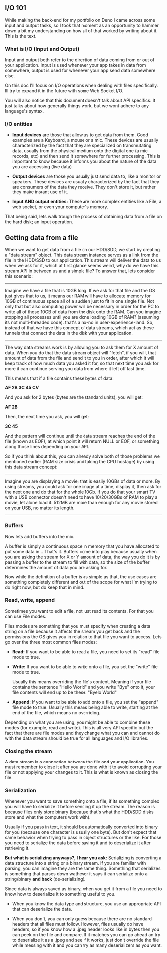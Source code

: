 ## **I/O 101**
While making the back-end for my portfolio on Deno I came across some input and output tasks, so I took that moment as an opportunity to hammer down a bit my understanding on how all of that worked by writing about it. This is the text.

### **What is I/O (Input and Output)**
Input and output both refer to the direction of data coming from or out of your application. Input is used whenever your app takes in data from somewhere, output is used for whenever your app send data somewhere else.

On this doc I'll focus on I/O operations when dealing with files specifically. Ill try to expand it in the future with some Web Socket I/O.

You will also notice that this document doesn't talk about API specifics. It just talks about how generally things work, but we wont adhere to any language's syntax.

### **I/O entities**
- **Input devices** are those that allow us to get data from them. Good examples are a Keyboard, a mouse or a mic.
These devices are usually characterized by the fact that they are specialized on transmutating data, usually from the physical medium onto the digital one (a mic records, etc) and then send it somewhere for further processing. This is important to know because it informs you about the nature of the data you are accessing (live data)

- **Output devices** are those you usually just send data to, like a monitor or speakers.
These devices are usually characterized by the fact that they are consumers of the data they receive. They don't store it, but rather they make instant use of it.

- **Input AND output entities:** These are more complex entities like a File, a web socket, or even your computer's memory.

That being said, lets walk trough the process of obtaining data from a file on the hard disk; an input operation.

## **Getting data from a file**
When we want to get data from a file on our HDD/SDD, we start by creating a "data stream" object. This data stream instance serves as a link from the file in the HDD/SSD to our application. This stream will deliver the data to us when we ask for it, which at first glance seems weird, why do we have this stream API in between us and a simple file? To answer that, lets consider this scenario:

***
Imagine we have a file that is 10GB long. If we ask for that file and the OS just gives that to us, it means our RAM will have to allocate memory for 10GB of continuous space all of a sudden just to fit in one single file. Not only that but also computing power will be necessary in order for the PC to write all of those 10GB of data from the disk onto the RAM. Can you imagine stopping all processes until you are done loading 10GB of RAM? (assuming its not multi-threaded code). that's a no-no in user-experience-land. So, instead of that we have this concept of data streams, which act as these tunnels that connect the data in the disk with your application.
***

The way data streams work is by allowing you to ask them for X amount of data. When you do that the data stream object will "fetch", if you will, that amount of data from the file and send it to you in order, after which it will keep track of how much data you asked it for, so that next time you ask for more it can continue serving you data from where it left off last time.

This means that if a file contains these bytes of data:

**AF 2B 3C 45 CV**

And you ask for 2 bytes (bytes are the standard units), you will get:

**AF 2B**

Then, the next time you ask, you will get:

**3C 45**

And the pattern will continue until the data stream reaches the end of the file (known as EOF), at which point it will return NULL or EOF, or something along those lines depending on your API.

So if you think about this, you can already solve both of those problems we mentioned earlier (RAM size crisis and taking the CPU hostage) by using this data stream concept:

***
Imagine you are displaying a movie; that is easily 10GBs of data or more. By using streams, you could ask for one image at a time, display it, then ask for the next one and do that for the whole 10Gb. If you do that your smart TV with a USB connector doesn't need to have 10/20/30GBs of RAM to play a movie, let alone load it. 512MB are more than enough for any movie stored on your USB, no matter its length.
***

### **Buffers**
Now lets add buffers into the mix.

A buffer is simply a continuous space in memory that you have allocated to put some data in... That's it. Buffers come into play because usually when you are asking the stream for X or Y amount of data, the way you do it is by passing a buffer to the stream to fill with data, so the size of the buffer determines the amount of data you are asking for.

Now while the definition of a buffer is as simple as that, the use cases are something completely different and out of the scope for what I'm trying to do right now, but do keep that in mind.

### **Read, write, append**
Sometimes you want to edit a file, not just read its contents. For that you can use File modes.

Files modes are something that you must specify when creating a data string on a file because it affects the stream you get back and the permissions the OS gives you in relation to that file you want to access. Lets go over the three most common files modes:

- **Read:** If you want to be able to read a file, you need to set its "read" file mode to true.
- **Write:** If you want to be able to write onto a file, you set the "write" file mode to true.

    Usually this means overriding the file's content. Meaning if your file contains the sentence "Hello World" and you write "Bye" onto it, your file contents will end up to be these: "Byelo World"

- **Append:** If you want to be able to add onto a file, you set the "append" file mode to true. Usually this means being able to write, starting at the end of the file, which means no overriding.

Depending on what you are using, you might be able to combine these modes (for example, read and write). This is all very API specific but the fact that there are file modes and they change what you can and cannot do with the data stream should be true for all languages and I/O libraries.

### **Closing the stream**
A data stream is a connection between the file and your application. You must remember to close it after you are done with it to avoid corrupting your file or not applying your changes to it. This is what is known as closing the file.


### **Serialization**
Whenever you want to save something onto a file, if its something complex you will have to serialize it before sending it up the stream. The reason is because files only store binary (because that's what the HDD/SDD disks store and what the computers work with).

Usually if you pass in text, it should be automatically converted into binary for you (because one character is usually one byte). But don't expect that same behavior when trying to pass in object structures or the like. For those you need to serialize the data before saving it and to deserialize it after retrieving it.

**But what is serializing anyways?, I hear you ask:** Serializing is converting a data structure into a string or a binary stream. If you are familiar with parsing, you can imagine they are the same thing. Something that serializes is something that parses down wathever it says it can serialize onto a string/binary **and back** (de-serializing).

Since data is always saved as binary, when you get it from a file you need to know how to deserialize it to something useful to you.

- When you know the data type and structure, you use an appropriate API that can deserialize the data.

- When you don't, you can only guess because there are no standard headers that all files must follow. However, files usually do have headers, so if you know how a .jpeg header looks like in bytes then you can peek on the file and compare. If it matches you can go ahead an try to deserialize it as a .jpeg and see if it works, just don't override the file while messing with it and you can try as many deserializers as you want.
